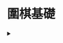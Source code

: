  # 圍棋基礎

 <details>
 <summary>     </summary>

 ## 棋子的氣
 
 <details>
 <summary>     </summary>
 -   ######  直線相鄰的交叉點就是氣 

 </details>

 <details>
 <summary>     </summary>

 ## 吃棋子技巧

 >   ###### 禁着點  

 -  ######  乙方棋子放入呈無氣狀態  

 -  ######  不能吃掉周邊棋子 

 </details>

 <details>
 <summary>     </summary>
 
 ## 死棋與活棋 

 -  ######  兩個禁着點活棋 

 -  ######  一個禁着點死棋
 
 </details>
 
 <details>
 <summary>     </summary>

 ## 死亡線與棋子方向

 -  ######  靠近死亡線氣會減弱

 -  ######  棋子方向越多越不容易被吃掉
 
 </details>
 
 <details>
 <summary>     </summary>

 ## 分塊與斷點

 -  ###### 分塊便於看清斷點和棋子氣的多少

 -  ######  斷點即弱點
 
 </details>
 
 <details>
 <summary>     </summary>

 ## 雙打吃

 -  ###### 下在對方兩塊兩口氣的斷點上面 讓對方無法兼顧 只能跑掉一塊棋
 
 </details>

 ## 棋子的真眼與假眼

 ## 棋子的大小

 ## 棋子的作用

 ## 棋型的判斷

 ## 棋子的佈局




